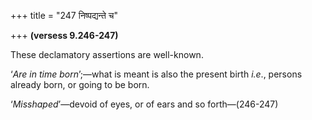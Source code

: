 +++
title = "247 निष्पद्यन्ते च"

+++
**(versess 9.246-247)**

These declamatory assertions are well-known.

‘*Are in time born*’;—what is meant is also the present birth *i.e*.,
persons already born, or going to be born.

‘*Misshaped*’—devoid of eyes, or of ears and so forth—(246-247)


